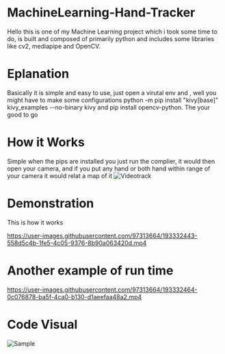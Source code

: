 # MachineLearning-Hand-Tracker
Hello this is one of my Machine Learning project which i  took some time to do, is built and composed of primarily python and includes some libraries like cv2, mediapipe and OpenCV.
# Eplanation

Basically it is simple and easy to use, just open a  virutal env and , well you might have to make some configurations  python -m pip install "kivy[base]" kivy_examples --no-binary kivy  and pip install opencv-python. The your good to go

# How it Works
 Simple when the pips are installed you just run the complier, it would then open your camera, and if you put any hand or both hand within range of your camera it would relat a  map of it
 ![Videotrack](https://user-images.githubusercontent.com/97313664/193332395-a87299b6-1526-4e3b-ba55-b97e3165561b.gif)

# Demonstration

This is how it works


https://user-images.githubusercontent.com/97313664/193332443-558d5c4b-1fe5-4c05-9376-8b90a063420d.mp4

 # Another example of run time
 
 

https://user-images.githubusercontent.com/97313664/193332464-0c076878-ba5f-4ca0-b130-d1aeefaa48a2.mp4


# Code Visual



![Sample](https://user-images.githubusercontent.com/97313664/193332498-6b9f3910-f975-4f04-9ccf-711032f05e9a.png)
